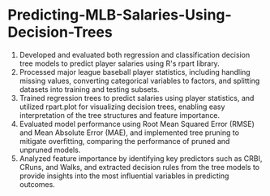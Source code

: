 # Predicting-MLB-Salaries-Using-Decision-Trees
1. Developed and evaluated both regression and classification decision tree models to predict player salaries using R's rpart library.
2. Processed major league baseball player statistics, including handling missing values, converting categorical variables to factors, and splitting datasets into training and testing subsets.
3. Trained regression trees to predict salaries using player statistics, and utilized rpart.plot for visualizing decision trees, enabling easy interpretation of the tree structures and feature importance.
4. Evaluated model performance using Root Mean Squared Error (RMSE) and Mean Absolute Error (MAE), and implemented tree pruning to mitigate overfitting, comparing the performance of pruned and unpruned models.
5. Analyzed feature importance by identifying key predictors such as CRBI, CRuns, and Walks, and extracted decision rules from the tree models to provide insights into the most influential variables in predicting outcomes.
